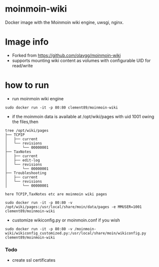 moinmoin-wiki
=============

Docker image with the Moinmoin wiki engine, uwsgi, nginx.

# Image info
* Forked from https://github.com/olavgg/moinmoin-wiki
* supports mounting wiki content as volumes with configurable UID for read/write

# how to run

* run moinmoin wiki engine
```
sudo docker run -it -p 80:80 clement89/moinmoin-wiki
``` 
* if the moinmoin data is available at /opt/wiki/pages with uid 1001 owing the files,then
```
tree /opt/wiki/pages
├── TCPIP
│   ├── current
│   └── revisions
│       └── 00000001
├── TaxNotes
│   ├── current
│   ├── edit-log
│   └── revisions
│       └── 00000001
├── Troubleshooting
│   ├── current
│   └── revisions
│       └── 00000001

here TCPIP,TaxNotes etc are moinmoin wiki pages

sudo docker run -it -p 80:80 -v /opt/wiki/pages:/usr/local/share/moin/data/pages -e MMUSER=1001 clement89/moinmoin-wiki
``` 
* customize wikiconfig.py or moinmoin.conf if you wish
```
sudo docker run -it -p 80:80 -v /moinmoin-wiki/wikiconfig_customized.py:/usr/local/share/moin/wikiconfig.py clement89/moinmoin-wiki
``` 


### Todo
* create ssl certificates 
